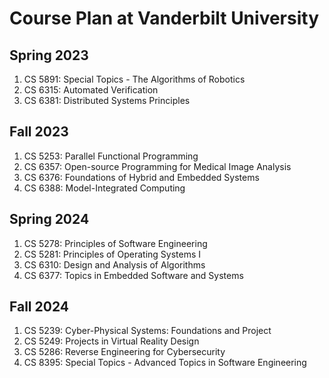 # Course Plan at Vanderbilt University

## Spring 2023 
1. CS 5891: Special Topics - The Algorithms of Robotics
2. CS 6315: Automated Verification
3. CS 6381: Distributed Systems Principles

## Fall 2023 
1. CS 5253: Parallel Functional Programming
2. CS 6357: Open-source Programming for Medical Image Analysis
3. CS 6376: Foundations of Hybrid and Embedded Systems
4. CS 6388: Model-Integrated Computing

## Spring 2024 
1. CS 5278: Principles of Software Engineering
2. CS 5281: Principles of Operating Systems I
3. CS 6310: Design and Analysis of Algorithms
4. CS 6377: Topics in Embedded Software and Systems

## Fall 2024
1. CS 5239: Cyber-Physical Systems: Foundations and Project
2. CS 5249: Projects in Virtual Reality Design
3. CS 5286: Reverse Engineering for Cybersecurity
4. CS 8395: Special Topics - Advanced Topics in Software Engineering
